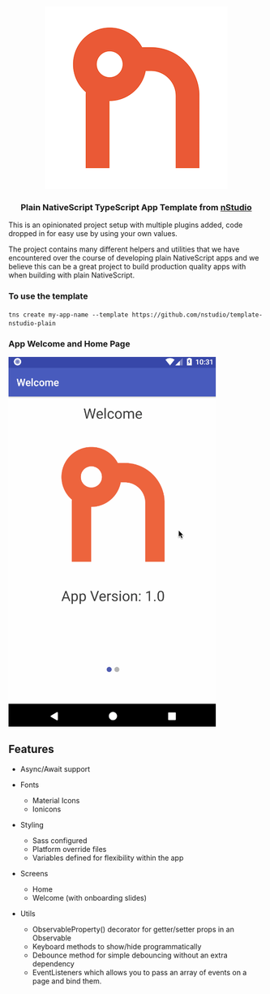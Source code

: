 <p align="center">
  <a href="https://nstudio.io">
    <img src="/images/nstudio-logo.png" alt="nStudio Logo"></a>
</p>

<p align="center">
  <h3 align="center">Plain NativeScript TypeScript App Template from 
    <a href="https://nstudio.io">nStudio</a>
  </h3>
</p>

This is an opinionated project setup with multiple plugins added, code dropped in for easy use by using your own values.

The project contains many different helpers and utilities that we have encountered over the course of developing plain NativeScript apps and we believe this can be a great project to build production quality apps with when building with plain NativeScript.

### To use the template

`tns create my-app-name --template https://github.com/nstudio/template-nstudio-plain`

### App Welcome and Home Page

![App Demo Gif](images/app.gif)

## Features

* Async/Await support

* Fonts

  * Material Icons
  * Ionicons

* Styling

  * Sass configured
  * Platform override files
  * Variables defined for flexibility within the app

* Screens

  * Home
  * Welcome (with onboarding slides)

* Utils
  * ObservableProperty() decorator for getter/setter props in an Observable
  * Keyboard methods to show/hide programmatically
  * Debounce method for simple debouncing without an extra dependency
  * EventListeners which allows you to pass an array of events on a page and bind them.
